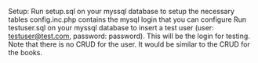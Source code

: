 Setup:
Run setup.sql on your myssql database to setup the necessary tables
config.inc.php contains the mysql login that you can configure
Run testuser.sql on your myssql database to insert a test user (user: testuser@test.com, password: password). This will be the login for testing. Note that there is no CRUD for the user. It would be similar to the CRUD for the books.

